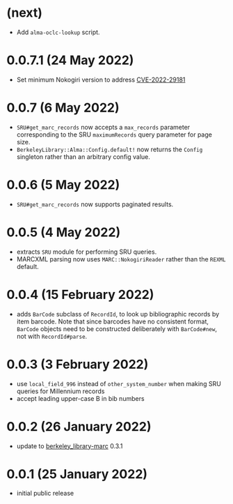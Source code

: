 # (next)

- Add `alma-oclc-lookup` script.

# 0.0.7.1 (24 May 2022)

- Set minimum Nokogiri version to address
  [CVE-2022-29181](https://nvd.nist.gov/vuln/detail/CVE-2022-29181)

# 0.0.7 (6 May 2022)

- `SRU#get_marc_records` now accepts a `max_records` parameter corresponding to the SRU
  `maximumRecords` query parameter for page size.
- `BerkeleyLibrary::Alma::Config.default!` now returns the `Config` singleton rather than
  an arbitrary config value.

# 0.0.6 (5 May 2022)

- `SRU#get_marc_records` now supports paginated results. 

# 0.0.5 (4 May 2022)

- extracts `SRU` module for performing SRU queries.
- MARCXML parsing now uses `MARC::NokogiriReader` rather than the `REXML` default.

# 0.0.4 (15 February 2022)

- adds `BarCode` subclass of `RecordId`, to look up bibliographic records by
  item barcode. Note that since barcodes have no consistent format, `BarCode`
  objects need to be constructed deliberately with `BarCode#new`, not with
  `RecordId#parse`.

# 0.0.3 (3 February 2022)

- use `local_field_996` instead of `other_system_number` when making SRU queries
  for Millennium records
- accept leading upper-case B in bib numbers 

# 0.0.2 (26 January 2022)

- update to [berkeley_library-marc](https://github.com/BerkeleyLibrary/marc) 0.3.1

# 0.0.1 (25 January 2022)

- initial public release
